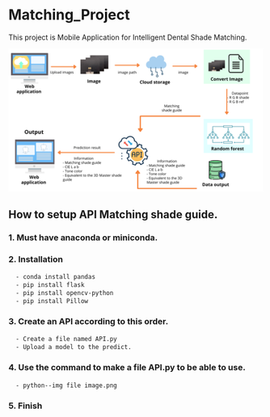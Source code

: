 # Matching_Project

This project is Mobile Application for Intelligent Dental Shade Matching.


![pic](Flowchart.png)

## How to setup API Matching shade guide. 

### 1. Must have anaconda or miniconda.
### 2. Installation 
      - conda install pandas
      - pip install flask
      - pip install opencv-python
      - pip install Pillow
### 3. Create an API according to this order.
      - Create a file named API.py 
      - Upload a model to the predict.
### 4. Use the command to make a file API.py to be able to use.
      - python--img file image.png
### 5. Finish
